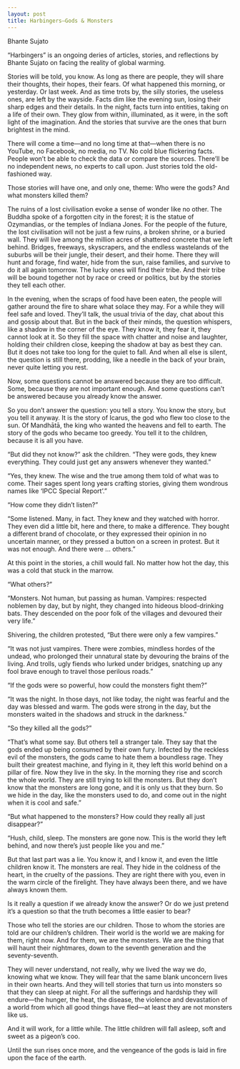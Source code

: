 ```yaml
---
layout: post
title: Harbingers—Gods & Monsters
---
```


<span class="author">Bhante Sujato</span>

<span class="preamble"> “Harbingers” is an ongoing deries of articles, stories, and reflections by Bhante Sujato on facing the reality of global warming.</span>

Stories will be told, you know. As long as there are people, they will share their thoughts, their hopes, their fears. Of what happened this morning, or yesterday. Or last week. And as time trots by, the silly stories, the useless ones, are left by the wayside. Facts dim like the evening sun, losing their sharp edges and their details. In the night, facts turn into entities, taking on a life of their own. They glow from within, illuminated, as it were, in the soft light of the imagination. And the stories that survive are the ones that burn brightest in the mind.

There will come a time—and no long time at that—when there is no YouTube, no Facebook, no media, no TV. No cold blue flickering facts. People won’t be able to check the data or compare the sources. There’ll be no independent news, no experts to call upon. Just stories told the old-fashioned way.

Those stories will have one, and only one, theme: Who were the gods? And what monsters killed them?

The ruins of a lost civilisation evoke a sense of wonder like no other. The Buddha spoke of a forgotten city in the forest; it is the statue of Ozymandias, or the temples of Indiana Jones. For the people of the future, the lost civilisation will not be just a few ruins, a broken shrine, or a buried wall. They will live among the million acres of shattered concrete that we left behind. Bridges, freeways, skyscrapers, and the endless wastelands of the suburbs will be their jungle, their desert, and their home. There they will hunt and forage, find water, hide from the sun, raise families, and survive to do it all again tomorrow. The lucky ones will find their tribe. And their tribe will be bound together not by race or creed or politics, but by the stories they tell each other.

In the evening, when the scraps of food have been eaten, the people will gather around the fire to share what solace they may. For a while they will feel safe and loved. They’ll talk, the usual trivia of the day, chat about this and gossip about that. But in the back of their minds, the question whispers, like a shadow in the corner of the eye. They know it, they fear it, they cannot look at it. So they fill the space with chatter and noise and laughter, holding their children close, keeping the shadow at bay as best they can. But it does not take too long for the quiet to fall. And when all else is silent, the question is still there, prodding, like a needle in the back of your brain, never quite letting you rest.

Now, some questions cannot be answered because they are too difficult. Some, because they are not important enough. And some questions can’t be answered because you already know the answer.

So you don’t answer the question: you tell a story. You know the story, but you tell it anyway. It is the story of Icarus, the god who flew too close to the sun. Of Mandhātā, the king who wanted the heavens and fell to earth. The story of the gods who became too greedy. You tell it to the children, because it is all you have.

“But did they not know?” ask the children. “They were gods, they knew everything. They could just get any answers  whenever they wanted.”

“Yes, they knew. The wise and the true among them told of what was to come. Their sages spent long years crafting stories, giving them wondrous names like ‘IPCC Special Report’.”

“How come they didn’t listen?”

“Some listened. Many, in fact. They knew and they watched with horror. They even did a little bit, here and there, to make a difference. They bought a different brand of chocolate, or they expressed their opinion in no uncertain manner, or they pressed a button on a screen in protest. But it was not enough. And there were … others.”

At this point in the stories, a chill would fall. No matter how hot the day, this was a cold that stuck in the marrow.

“What others?”

“Monsters. Not human, but passing as human. Vampires: respected noblemen by day, but by night, they changed into hideous blood-drinking bats. They descended on the poor folk of the villages and devoured their very life.”

Shivering, the children protested, “But there were only a few vampires.”

“It was not just vampires. There were zombies, mindless hordes of the undead, who prolonged their unnatural state by devouring the brains of the living. And trolls, ugly fiends who lurked under bridges, snatching up any fool brave enough to travel those perilous roads.”

“If the gods were so powerful, how could the monsters fight them?”

“It was the night. In those days, not like today, the night was fearful and the day was blessed and warm. The gods were strong in the day, but the monsters waited in the shadows and struck in the darkness.”

“So they killed all the gods?”  

“That’s what some say. But others tell a stranger tale. They say that the gods ended up being consumed by their own fury. Infected by the reckless evil of the monsters, the gods came to hate them a boundless rage. They built their greatest machine, and flying in it, they left this world behind on a pillar of fire. Now they live in the sky. In the morning they rise and scorch the whole world. They are still trying to kill the monsters. But they don’t know that the monsters are long gone, and it is only us that they burn. So we hide in the day, like the monsters used to do, and come out in the night when it is cool and safe.”

“But what happened to the monsters? How could they really all just disappear?”

“Hush, child, sleep. The monsters are gone now. This is the world they left behind, and now there’s just people like you and me.”

But that last part was a lie. You know it, and I know it, and even the little children know it. The monsters are real. They hide in the coldness of the heart, in the cruelty of the passions. They are right there with you, even in the warm circle of the firelight. They have always been there, and we have always known them.

Is it really a question if we already know the answer? Or do we just pretend it’s a question so that the truth becomes a little easier to bear?

Those who tell the stories are our children. Those to whom the stories are told are our children’s children. Their world is the world we are making for them, right now. And for them, we are the monsters. We are the thing that will haunt their nightmares, down to the seventh generation and the seventy-seventh.

They will never understand, not really, why we lived the way we do, knowing what we know. They will fear that the same blank unconcern lives in their own hearts. And they will tell stories that turn us into monsters so that they can sleep at night. For all the sufferings and hardship they will endure—the hunger, the heat, the disease, the violence and devastation of a world from which all good things have fled—at least they are not monsters like us.

And it will work, for a little while. The little children will fall asleep, soft and sweet as a pigeon’s coo.

Until the sun rises once more, and the vengeance of the gods is laid in fire upon the face of the earth.
